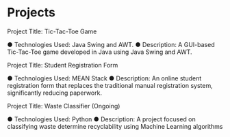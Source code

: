 # Projects

  Project Title: Tic-Tac-Toe Game

●	Technologies Used: Java Swing and AWT.
●	Description: A GUI-based Tic-Tac-Toe game developed in Java using Java Swing and AWT.


  Project Title: Student Registration Form
  
●	Technologies Used: MEAN Stack
●	Description: An online student registration form that replaces the traditional manual registration system, significantly reducing paperwork.


  Project Title: Waste Classifier (Ongoing)
  
●	Technologies Used: Python
●	Description: A project focused on classifying waste determine recyclability using Machine Learning algorithms
